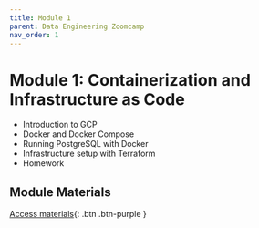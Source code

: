 ```yaml
---
title: Module 1
parent: Data Engineering Zoomcamp
nav_order: 1
---
```


# Module 1: Containerization and Infrastructure as Code

- Introduction to GCP
- Docker and Docker Compose
- Running PostgreSQL with Docker
- Infrastructure setup with Terraform
- Homework

## Module Materials

[Access materials](https://github.com/DataTalksClub/data-engineering-zoomcamp/blob/main/01-docker-terraform/README.md){: .btn .btn-purple }